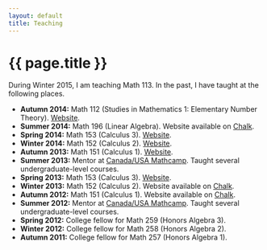 ```yaml
---
layout: default
title: Teaching
---
```


# {{ page.title }}

During Winter 2015, I am teaching Math 113. In the past, I have taught at the following places.

* **Autumn 2014:** Math 112 (Studies in Mathematics 1: Elementary Number Theory). [Website](112aut14/).
* **Summer 2014:** Math 196 (Linear Algebra). Website available on [Chalk](http://chalk.uchicago.edu).
* **Spring 2014:** Math 153 (Calculus 3). [Website](153spr14/).
* **Winter 2014:** Math 152 (Calculus 2). [Website](152win14/).
* **Autumn 2013:** Math 151 (Calculus 1). [Website](151aut13/).
* **Summer 2013:** Mentor at [Canada/USA Mathcamp](http://www.mathcamp.org). Taught several undergraduate-level courses.
* **Spring 2013:** Math 153 (Calculus 3). [Website](153spr13/).
* **Winter 2013:** Math 152 (Calculus 2). Website available on [Chalk](http://chalk.uchicago.edu).
* **Autumn 2012:** Math 151 (Calculus 1). Website available on [Chalk](http://chalk.uchicago.edu).
* **Summer 2012:** Mentor at [Canada/USA Mathcamp](http://www.mathcamp.org). Taught several undergraduate-level courses.
* **Spring 2012:** College fellow for Math 259 (Honors Algebra 3).
* **Winter 2012:** College fellow for Math 258 (Honors Algebra 2).
* **Autumn 2011:** College fellow for Math 257 (Honors Algebra 1).

